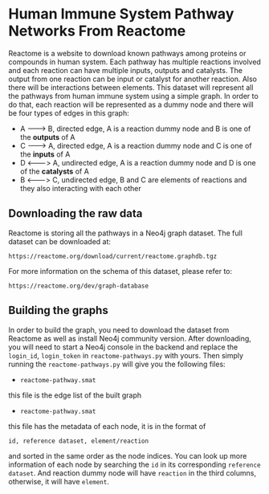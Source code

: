 Human Immune System Pathway Networks From Reactome
===========================

Reactome is a website to download known pathways among proteins or compounds in human system. Each pathway has multiple reactions involved and each reaction can have multiple inputs, outputs and catalysts. The output from one reaction can be input or catalyst for another reaction. Also there will be interactions between elements. This dataset will represent all the pathways from human immune system using a simple graph. In order to do that, each reaction will be represented as a dummy node and there will be four types of edges in this graph:

* A ---> B, directed edge, A is a reaction dummy node and B is one of the **outputs** of A
* C ---> A, directed edge, A is a reaction dummy node and C is one of the **inputs** of A
* D <---> A, undirected edge, A is a reaction dummy node and D is one of the **catalysts** of A
* B <---> C, undirected edge, B and C are elements of reactions and they also interacting with each other


Downloading the raw data
------------------------
Reactome is storing all the pathways in a Neo4j graph dataset. The full dataset can be downloaded at:

```
https://reactome.org/download/current/reactome.graphdb.tgz
```
For more information on the schema of this dataset, please refer to:

```
https://reactome.org/dev/graph-database
```

Building the graphs
------------------------
In order to build the graph, you need to download the dataset from Reactome as well as install Neo4j community version. After downloading, you will need to start a Neo4j console in the backend and replace the ```login_id```, ```login_token``` in ```reactome-pathways.py``` with yours. Then simply running the ```reactome-pathways.py``` will give you the following files:

* `reactome-pathway.smat` 

this file is the edge list of the built graph

* `reactome-pathway.smat`

this file has the metadata of each node, it is in the format of 

`id, reference dataset, element/reaction`

and sorted in the same order as the node indices. You can look up more information of each node by searching the `id` in its corresponding `reference dataset`. And reaction dummy node will have `reaction` in the third columns, otherwise, it will have `element`.